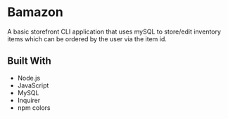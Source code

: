 # Bamazon

A basic storefront CLI application that uses mySQL to store/edit inventory items which can be ordered by the user via the item id.

## Built With
- Node.js
- JavaScript
- MySQL
- Inquirer
- npm colors